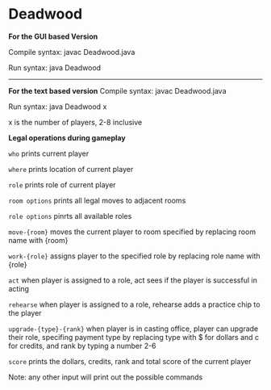 # Deadwood

**For the GUI based Version**

Compile syntax: javac Deadwood.java

Run syntax: java Deadwood

--------------------------------------------------------------------

**For the text based version**
Compile syntax: javac Deadwood.java

Run syntax: java Deadwood x

x is the number of players, 2-8 inclusive

**Legal operations during gameplay**

```who```            prints current player

```where```          prints location of current player

```role```           prints role of current player

```room options```   prints all legal moves to adjacent rooms

```role options```   pinrts all available roles

```move-{room}```    moves the current player to room specified by replacing room name with {room}

```work-{role}```    assigns player to the specified role by replacing role name with {role}

```act```            when player is assigned to a role, act sees if the player is successful in acting

```rehearse```       when player is assigned to a role, rehearse adds a practice chip to the player

```upgrade-{type}-{rank}``` when player is in casting office, player can upgrade their role, specifing payment type by replacing type with $ for dollars and c for credits, and rank by typing a number 2-6

```score```          prints the dollars, credits, rank and total score of the current player

Note: any other input will print out the possible commands
